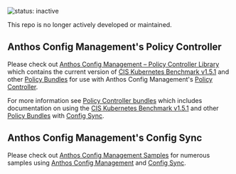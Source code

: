 ![status: inactive](https://img.shields.io/badge/status-inactive-red.svg)

This repo is no longer actively developed or maintained.

## Anthos Config Management's Policy Controller

Please check out [Anthos Config Management – Policy Controller Library](https://github.com/GoogleCloudPlatform/acm-policy-controller-library) which contains the current version of [CIS Kubernetes Benchmark v1.5.1](https://github.com/GoogleCloudPlatform/acm-policy-controller-library/tree/main/bundles/cis-k8s-v1.5.1) and other [Policy Bundles](https://github.com/GoogleCloudPlatform/acm-policy-controller-library#policy-bundles) for use with Anthos Config Management's [Policy Controller](https://cloud.google.com/anthos-config-management/docs/concepts/policy-controller).  

For more information see [Policy Controller bundles](https://cloud.google.com/anthos-config-management/docs/concepts/policy-controller-bundles) which includes documentation on using the [CIS Kubernetes Benchmark v1.5.1](https://cloud.google.com/anthos-config-management/docs/how-to/using-cis-k8s-benchmark) and other [Policy Bundles](https://github.com/GoogleCloudPlatform/acm-policy-controller-library#policy-bundles) with [Config Sync](https://cloud.google.com/anthos-config-management/docs/config-sync-overview).

## Anthos Config Management's Config Sync

Please check out [Anthos Config Management Samples](https://github.com/GoogleCloudPlatform/anthos-config-management-samples) for numerous samples using [Anthos Config Management](https://cloud.google.com/anthos/config-management) and [Config Sync](https://cloud.google.com/anthos-config-management/docs/config-sync-overview).
